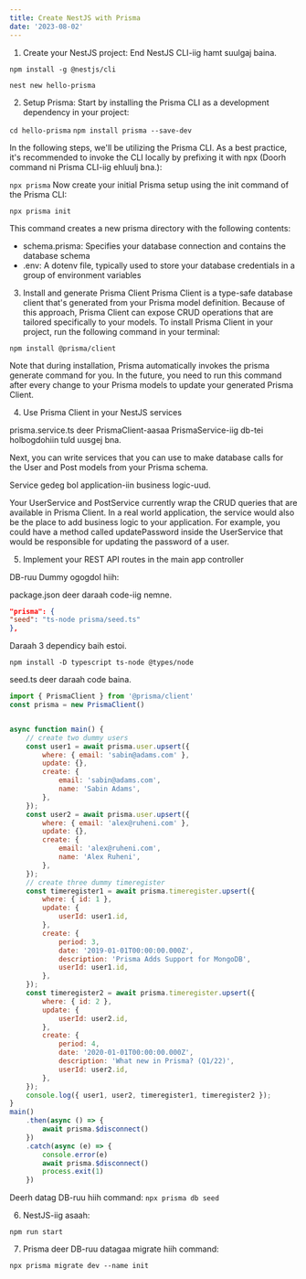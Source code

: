 ```yaml
---
title: Create NestJS with Prisma
date: '2023-08-02'
---
```


1. Create your NestJS project: End NestJS CLI-iig hamt suulgaj baina.

`npm install -g @nestjs/cli`

`nest new hello-prisma` 

2. Setup Prisma:
    Start by installing the Prisma CLI as a development dependency in your project:

`cd hello-prisma`
`npm install prisma --save-dev`

In the following steps, we'll be utilizing the Prisma CLI. As a best practice, it's recommended to invoke the CLI locally by prefixing it with npx (Doorh command ni Prisma CLI-iig ehluulj bna.):

`npx prisma`
Now create your initial Prisma setup using the init command of the Prisma CLI:

`npx prisma init`

This command creates a new prisma directory with the following contents:
* schema.prisma: Specifies your database connection and contains the database schema
* .env: A dotenv file, typically used to store your database credentials in a group of environment variables

3. Install and generate Prisma Client
Prisma Client is a type-safe database client that's generated from your Prisma model definition. Because of this approach, Prisma Client can expose CRUD operations that are tailored specifically to your models.
To install Prisma Client in your project, run the following command in your terminal:

`npm install @prisma/client`

Note that during installation, Prisma automatically invokes the prisma generate command for you. In the future, you need to run this command after every change to your Prisma models to update your generated Prisma Client.


4. Use Prisma Client in your NestJS services

prisma.service.ts deer PrismaClient-aasaa PrismaService-iig db-tei holbogdohiin tuld uusgej bna.


Next, you can write services that you can use to make database calls for the User and Post models from your Prisma schema.


Service gedeg bol application-iin business logic-uud.

Your UserService and PostService currently wrap the CRUD queries that are available in Prisma Client. In a real world application, the service would also be the place to add business logic to your application. For example, you could have a method called updatePassword inside the UserService that would be responsible for updating the password of a user.


5. Implement your REST API routes in the main app controller

DB-ruu Dummy ogogdol hiih:

package.json deer daraah code-iig nemne.

```json
"prisma": {
"seed": "ts-node prisma/seed.ts"
},
```

Daraah 3 dependicy baih estoi.

`npm install -D typescript ts-node @types/node`


seed.ts deer daraah code baina.



```js
import { PrismaClient } from '@prisma/client'
const prisma = new PrismaClient()


async function main() {
    // create two dummy users
    const user1 = await prisma.user.upsert({
        where: { email: 'sabin@adams.com' },
        update: {},
        create: {
            email: 'sabin@adams.com',
            name: 'Sabin Adams',
        },
    });
    const user2 = await prisma.user.upsert({
        where: { email: 'alex@ruheni.com' },
        update: {},
        create: {
            email: 'alex@ruheni.com',
            name: 'Alex Ruheni',
        },
    });
    // create three dummy timeregister
    const timeregister1 = await prisma.timeregister.upsert({
        where: { id: 1 },
        update: {
            userId: user1.id,
        },
        create: {
            period: 3,
            date: '2019-01-01T00:00:00.000Z',
            description: 'Prisma Adds Support for MongoDB',
            userId: user1.id,
        },
    });
    const timeregister2 = await prisma.timeregister.upsert({
        where: { id: 2 },
        update: {
            userId: user2.id,
        },
        create: {
            period: 4,
            date: '2020-01-01T00:00:00.000Z',
            description: 'What new in Prisma? (Q1/22)',
            userId: user2.id,
        },
    });
    console.log({ user1, user2, timeregister1, timeregister2 });
}
main()
    .then(async () => {
        await prisma.$disconnect()
    })
    .catch(async (e) => {
        console.error(e)
        await prisma.$disconnect()
        process.exit(1)
    })
```

Deerh datag DB-ruu hiih command:
`npx prisma db seed`

6. NestJS-iig asaah:

`npm run start`

7. Prisma deer DB-ruu datagaa migrate hiih command:

`npx prisma migrate dev --name init`
	






